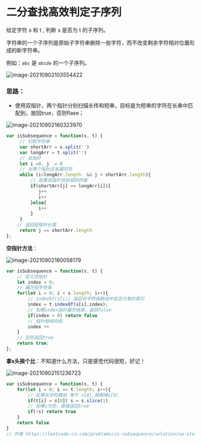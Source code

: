 # 二分查找高效判定子序列

给定字符 s 和 t , 判断 s 是否为 t 的子序列。

字符串的一个子序列是原始子字符串删除一些字符，而不改变剩余字符相对位置形成的新字符串。

例如：`abc` 是 `abcde` 的一个子序列。

![image-20210902103554422](C:\Users\Administrator\AppData\Roaming\Typora\typora-user-images\image-20210902103554422.png)

### 思路：

- 使用双指针，两个指针分别扫描长传和短串，目标是为短串的字符在长串中匹配到，放回true，否则flase；

![image-20210902160323970](C:\Users\Administrator\AppData\Roaming\Typora\typora-user-images\image-20210902160323970.png)

```javascript
var isSubsequence = function(s, t) {
     // 切割字符串
     var shortArr = s.split('')
     var longArr = t.split('')
     // 双指针
     let i =0, j  = 0
     // 当两个指针还未遍历完
     while (i<longArr.length  && j < shortArr.length){
         // 如果双指针找到相同的值
         if(shortArr[j] == longArr[i]){
            j++
            i++
         }else{
            i++
         }
     }
    // 返回短指针长度
     return j == shortArr.length
};
```



**空指针方法**：

![image-20210902160058179](C:\Users\Administrator\AppData\Roaming\Typora\typora-user-images\image-20210902160058179.png)

```javascript
var isSubsequence = function(s, t) {
	// 定义空指针
    let index = 0;
    // 遍历短字符串
    for(let i = 0; i < s.length; i++){
        // indexOf(s[i]) 返回长字符串数组中给定元素的索引
        index = t.indexOf(s[i],index);
        // 如果index指针遍历结束，返回false
        if(index < 0) return false
        // 指针继续向前
        index ++
    }
    // 否则返回true
    return true;
};
```

**拿s头挨个比**：不知道什么方法，只是感觉代码很短，好记！

![image-20210902151236723](C:\Users\Administrator\AppData\Roaming\Typora\typora-user-images\image-20210902151236723.png)

```javascript
var isSubsequence = function(s, t) {
	for(let i = 0; i <= t.length; i++){
        // 如果长字符数组 等于 s[0],就删掉s[0]
        if(t[i] = s[0]) s = s.slice(1)
        // 如果s为空，直接返回true
        if(!s) return true
    }
    return false
}
// 作者 https://leetcode-cn.com/problems/is-subsequence/solution/na-stou-ai-ge-bi-by-shetia/
```

